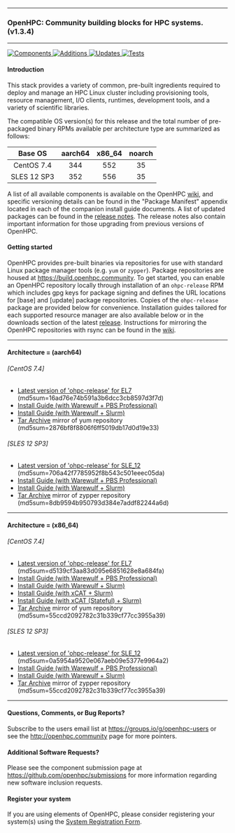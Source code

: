 
---

### OpenHPC: Community building blocks for HPC systems. (v1.3.4)

---

[![Components](https://img.shields.io/badge/components%20available-77-green.svg) ](https://github.com/openhpc/ohpc/wiki/Component-List-v1.3.4)
[![Additions](https://img.shields.io/badge/new%20additions-2-blue.svg) ](https://github.com/openhpc/ohpc/releases/tag/v1.3.4.GA)
[![Updates](https://img.shields.io/badge/updates-27%25-lightgrey.svg) ](https://github.com/openhpc/ohpc/releases/tag/v1.3.4.GA)
[![Tests](https://img.shields.io/badge/tests%20passing-100%25-brightgreen.svg) ](http://test.openhpc.community:8080/job/1.3.x/view/1.3.4/)


#### Introduction

This stack provides a variety of common, pre-built ingredients required to
deploy and manage an HPC Linux cluster including provisioning tools, resource
management, I/O clients, runtimes, development tools, and a variety of
scientific libraries.

The compatible OS version(s) for this release and the total number of
pre-packaged binary RPMs available per architecture type are summarized as follows:

Base OS     | aarch64 | x86_64  | noarch
:---:       | :---:   | :---:   | :---:
CentOS 7.4  | 344     | 552     | 35
SLES 12 SP3 | 352     | 556     | 35

A list of all available components is available on the OpenHPC
[wiki](https://github.com/openhpc/ohpc/wiki/Component-List-v1.3.4), and
specific versioning details can be found in the "Package Manifest" appendix
located in each of the companion install guide documents. A list of updated
packages can be found in the [release
notes](https://github.com/openhpc/ohpc/releases/tag/v1.3.4.GA). The release
notes also contain important information for those upgrading from previous
versions of OpenHPC.

#### Getting started

OpenHPC provides pre-built binaries via repositories for use with standard
Linux package manager tools (e.g. ```yum``` or ```zypper```). Package
repositories are housed at https://build.openhpc.community. To get started, you
can enable an OpenHPC repository locally through installation of an
```ohpc-release``` RPM which includes gpg keys for package signing and defines
the URL locations for [base] and [update] package repositories. Copies of the
```ohpc-release``` package are provided below for convenience. Installation guides 
tailored for each supported resource manager are also available below or in
the downloads section of the latest
[release](https://github.com/openhpc/ohpc/releases/tag/v1.3.4.GA). Instructions
for mirroring the OpenHPC repositories with rsync can be found in the
[wiki](https://github.com/openhpc/ohpc/wiki/Repository-Access-via-rsync).

---

#### Architecture = (aarch64)

###### [CentOS 7.4]
* [Latest version of 'ohpc-release' for EL7](https://github.com/openhpc/ohpc/releases/download/v1.3.GA/ohpc-release-1.3-1.el7.aarch64.rpm) (md5sum=16ad76e74b591a3b6dcc3cb8597d3f7d)
* [Install Guide (with Warewulf + PBS Professional)](https://github.com/openhpc/ohpc/releases/download/v1.3.4.GA/Install_guide-CentOS7-Warewulf-PBSPro-1.3.4-aarch64.pdf)
* [Install Guide (with Warewulf + Slurm)](https://github.com/openhpc/ohpc/releases/download/v1.3.4.GA/Install_guide-CentOS7-Warewulf-SLURM-1.3.4-aarch64.pdf)
* [Tar Archive](http://build.openhpc.community/dist/1.3.4/OpenHPC-1.3.4.CentOS_7.aarch64.tar) mirror of yum repository (md5sum=2876bf8f8806f6ff5019db17d0d19e33)

###### [SLES 12 SP3]
* [Latest version of 'ohpc-release' for SLE_12](https://github.com/openhpc/ohpc/releases/download/v1.3.GA/ohpc-release-1.3-1.sle12.aarch64.rpm) (md5sum=706a42f7785952f8b543c501eeec05da)
* [Install Guide (with Warewulf + PBS Professional)](https://github.com/openhpc/ohpc/releases/download/v1.3.4.GA/Install_guide-SLE_12-Warewulf-PBSPro-1.3.4-aarch64.pdf)
* [Install Guide (with Warewulf + Slurm)](https://github.com/openhpc/ohpc/releases/download/v1.3.4.GA/Install_guide-SLE_12-Warewulf-SLURM-1.3.4-aarch64.pdf)
* [Tar Archive](http://build.openhpc.community/dist/1.3.4/OpenHPC-1.3.4.SLE_12.aarch64.tar) mirror of zypper repository (md5sum=8db9594b950793d384e7addf82244a6d)

---

#### Architecture = (x86_64)

###### [CentOS 7.4]
* [Latest version of 'ohpc-release' for EL7](https://github.com/openhpc/ohpc/releases/download/v1.3.GA/ohpc-release-1.3-1.el7.x86_64.rpm) (md5sum=d5139cf3aa83d095e6851628e8a684fa)
* [Install Guide (with Warewulf + PBS Professional)](https://github.com/openhpc/ohpc/releases/download/v1.3.4.GA/Install_guide-CentOS7-Warewulf-PBSPro-1.3.4-x86_64.pdf)
* [Install Guide (with Warewulf + Slurm)](https://github.com/openhpc/ohpc/releases/download/v1.3.4.GA/Install_guide-CentOS7-Warewulf-SLURM-1.3.4-x86_64.pdf)
* [Install Guide (with xCAT + Slurm)](https://github.com/openhpc/ohpc/releases/download/v1.3.4.GA/Install_guide-CentOS7-xCAT-SLURM-1.3.4-x86_64.pdf)
* [Install Guide (with xCAT (Stateful) + Slurm)](https://github.com/openhpc/ohpc/releases/download/v1.3.4.GA/Install_guide-CentOS7-xCAT-stateful-SLURM-1.3.4-x86_64.pdf)
* [Tar Archive](http://build.openhpc.community/dist/1.3.4/OpenHPC-1.3.4.CentOS_7.x86_64.tar) mirror of yum repository (md5sum=55ccd2092782c31b339cf77cc3955a39)

###### [SLES 12 SP3]
* [Latest version of 'ohpc-release' for SLE_12](https://github.com/openhpc/ohpc/releases/download/v1.3.GA/ohpc-release-1.3-1.sle12.x86_64.rpm) (md5sum=0a5954a9520e067aeb09e5377e9964a2)
* [Install Guide (with Warewulf + PBS Professional)](https://github.com/openhpc/ohpc/releases/download/v1.3.4.GA/Install_guide-SLE_12-Warewulf-PBSPro-1.3.4-x86_64.pdf)
* [Install Guide (with Warewulf + Slurm)](https://github.com/openhpc/ohpc/releases/download/v1.3.4.GA/Install_guide-SLE_12-Warewulf-SLURM-1.3.4-x86_64.pdf)
* [Tar Archive](http://build.openhpc.community/dist/1.3.4/OpenHPC-1.3.4.SLE_12.x86_64.tar) mirror of zypper repository (md5sum=55ccd2092782c31b339cf77cc3955a39)

---

#### Questions, Comments, or Bug Reports?

Subscribe to the users email list at https://groups.io/g/openhpc-users or see
the http://openhpc.community page for more pointers.

#### Additional Software Requests?

Please see the component submission page at
https://github.com/openhpc/submissions for more information regarding new
software inclusion requests.

#### Register your system

If you are using elements of OpenHPC, please consider registering your
system(s) using the [System Registration
Form](https://drive.google.com/open?id=1KvFM5DONJigVhOlmDpafNTDDRNTYVdolaYYzfrHkOWI).


